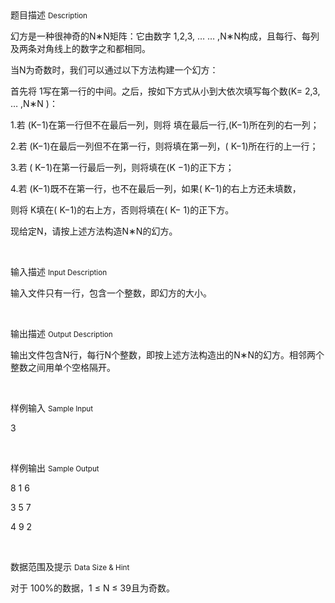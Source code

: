 <div class="panel panel-default">
<div class="area-title">
<span>
题目描述
<small>Description</small>
</span></div>
<div class="panel-body">

<p><span style="">幻方是一种很神奇的</span>N<span style="font-family: 'MS Mincho';">∗</span>N<span style="">矩阵：它由数字</span> 1,2,3, … … ,N<span style="font-family: 'MS Mincho';">∗</span>N<span style="">构成，且每行、每列及两条对角线上的数字之和都相同。</span></p><p><span style="">当</span>N<span style="">为奇数时，我们可以通过以下方法构建一个幻方：</span></p><p><span style="">首先将</span> 1<span style="">写在第一行的中间。之后，按如下方式从小到大依次填写每个数</span>(K= 2,3, … ,N<span style="font-family: 'MS Mincho';">∗</span>N )<span style="">：</span></p><p>1.<span style="">若</span> (K−1)<span style="">在第一行但不在最后一列，则将</span> <span style="">填在最后一行</span>,(K−1)<span style="">所在列的右一列；</span></p><p>2.<span style="">若</span> (K−1)<span style="">在最后一列但不在第一行，则将填在第一列，</span>( K−1)<span style="">所在行的上一行；</span></p><p>3.<span style="">若</span> ( K−1)<span style="">在第一行最后一列，则将填在</span>(K −1)<span style="">的正下方；</span></p><p>4.<span style="">若</span> (K−1)<span style="">既不在第一行，也不在最后一列，如果</span>( K−1)<span style="">的右上方还未填数，</span></p><p><span style="">则将</span> K<span style="">填在</span>( K−1)<span style="">的右上方，否则将填在</span>( K− 1)<span style="">的正下方。</span></p><p><span style="">现给定</span>N<span style="">，请按上述方法构造</span>N<span style="font-family: 'MS Mincho';">∗</span>N<span style="">的幻方。</span></p><p><br></p>

</div>
</div>

<div class="panel panel-default">
<div class="area-title">
<span>
输入描述
<small>Input Description</small>
</span></div>
<div class="panel-body">
<p><span style="">输入文件只有一行，包含一个整数，即幻方的大小。</span></p><p><br></p>

</div>
</div>
<div  class="panel panel-default">
<div class="area-title">
<span>
输出描述
<small>Output Description</small>
</span></div>
<div class="panel-body">

<p><span style="font-family:宋体">输出文件包含</span>N<span style="font-family:宋体">行，每行</span>N<span style="font-family: 宋体">个整数，即按上述方法构造出的</span>N<span style="font-family:&#39;MS Mincho&#39;">∗</span>N<span style="font-family:宋体">的幻方。相邻两个整数之间用单个空格隔开。</span></p><p><br/></p>

</div>
</div>


<div class="panel panel-default">
<div class="area-title">
<span>
样例输入
<small>Sample Input</small>
</span></div>
<div class="panel-body">
<p>3</p><p><br></p>

</div>
</div>

<div class="panel panel-default">
<div class="area-title">
<span>
样例输出
<small>Sample Output</small>
</span></div>
<div class="panel-body">
<p>8 1 6</p><p>3 5 7</p><p>4 9 2</p><p><br></p>

</div>
</div>

<div class="panel panel-default">
<div class="area-title">
<span>
数据范围及提示
<small>Data Size & Hint</small>
</span></div>
<div class="panel-body">
<p><span style="">对于</span> 100%<span style="">的数据，</span>1 ≤ N ≤ 39<span style="">且为奇数。</span></p><p><br></p>
</div>
</div>